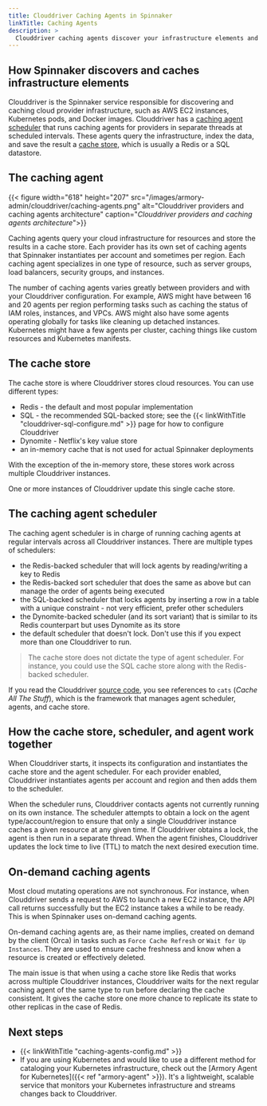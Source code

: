 ```yaml
---
title: Clouddriver Caching Agents in Spinnaker
linkTitle: Caching Agents
description: >
  Clouddriver caching agents discover your infrastructure elements and cache the data for use by Spinnaker.
---
```


## How Spinnaker discovers and caches infrastructure elements

Clouddriver is the Spinnaker service responsible for discovering and caching cloud provider infrastructure, such as AWS EC2 instances, Kubernetes pods, and Docker images. Clouddriver has a [caching agent scheduler](#the-caching-agent-scheduler) that runs caching agents for providers in separate threads at scheduled intervals. These agents query the infrastructure, index the data, and save the result a [cache store](#the-cache-store), which is usually a Redis or a SQL datastore.

## The caching agent

{{< figure width="618" height="207" src="/images/armory-admin/clouddriver/caching-agents.png"  alt="Clouddriver providers and caching agents architecture"  caption="<i>Clouddriver providers and caching agents architecture</i>">}}

Caching agents query your cloud infrastructure for resources and store the results in a cache store. Each provider has its own set of caching agents that Spinnaker instantiates per account and sometimes per region. Each caching agent specializes in one type of resource, such as server groups, load balancers, security groups, and instances.

The number of caching agents varies greatly between providers and with your Clouddriver configuration. For example, AWS might have between 16 and 20 agents per region performing tasks such as caching the status of IAM roles, instances, and VPCs. AWS might also have some agents operating globally for tasks like cleaning up detached instances. Kubernetes might have a few agents per cluster, caching things like custom resources and Kubernetes manifests.

## The cache store

The cache store is where Clouddriver stores cloud resources. You can use different types:

- Redis - the default and most popular implementation
- SQL - the recommended SQL-backed store; see the {{< linkWithTitle "clouddriver-sql-configure.md" >}} page for how to configure Clouddriver
- Dynomite - Netflix's key value store
- an in-memory cache that is not used for actual Spinnaker deployments

With the exception of the in-memory store, these stores work across multiple Clouddriver instances.

One or more instances of Clouddriver update this single cache store.

## The caching agent scheduler

The caching agent scheduler is in charge of running caching agents at regular intervals across all Clouddriver instances. There are multiple types of schedulers:

- the Redis-backed scheduler that will lock agents by reading/writing a key to Redis
- the Redis-backed sort scheduler that does the same as above but can manage the order of agents being executed
- the SQL-backed scheduler that locks agents by inserting a row in a table with a unique constraint - not very efficient, prefer other schedulers
- the Dynomite-backed scheduler (and its sort variant) that is similar to its Redis counterpart but uses Dynomite as its store
- the default scheduler that doesn't lock. Don't use this if you expect more than one Clouddriver to run.

> The cache store does not dictate the type of agent scheduler. For instance, you could use the SQL cache store along with the Redis-backed scheduler.

If you read the Clouddriver [source code](https://github.com/spinnaker/clouddriver), you see references to `cats` (_Cache All The Stuff_), which is the framework that manages agent scheduler, agents, and cache store.

## How the cache store, scheduler, and agent work together

When Clouddriver starts, it inspects its configuration and instantiates the cache store and the agent scheduler. For each provider enabled, Clouddriver instantiates agents per account and region and then adds them to the scheduler.

When the scheduler runs, Clouddriver contacts agents not currently running on its own instance. The scheduler attempts to obtain a lock on the agent type/account/region to ensure that only a single Clouddriver instance caches a given resource at any given time. If Clouddriver obtains a lock, the agent is then run in a separate thread. When the agent finishes, Clouddriver updates the lock time to live (TTL) to match the next desired execution time.

## On-demand caching agents

Most cloud mutating operations are not synchronous. For instance, when Clouddriver sends a request to AWS to launch a new EC2 instance, the API call returns successfully but the EC2 instance takes a while to be ready. This is when Spinnaker uses on-demand caching agents.

On-demand caching agents are, as their name implies, created on demand by the client (Orca) in tasks such as `Force Cache Refresh` or `Wait for Up Instances`. They are used to ensure cache freshness and know when a resource is created or effectively deleted.

The main issue is that when using a cache store like Redis that works across multiple Clouddriver instances, Clouddriver waits for the next regular caching agent of the same type to run before declaring the cache consistent. It gives the cache store one more chance to replicate its state to other replicas in the case of Redis.

## Next steps

* {{< linkWithTitle "caching-agents-config.md" >}}
* If you are using Kubernetes and would like to use a different method for cataloging your Kubernetes infrastructure, check out the [Armory Agent for Kubernetes]({{< ref "armory-agent" >}}). It's a lightweight, scalable service that monitors your Kubernetes infrastructure and streams changes back to Clouddriver.